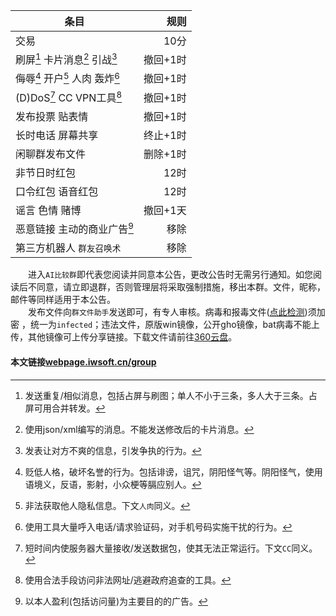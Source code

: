 |条目|规则|
-|-:
交易|10分
刷屏[^1] 卡片消息[^2] 引战[^3]|撤回+1时
侮辱[^4] 开户[^5] 人肉 轰炸[^6]|撤回+1时
(D)DoS[^7] CC VPN工具[^8]|撤回+1时
发布投票 贴表情|撤回+1时
长时电话 屏幕共享|终止+1时
​闲聊群发布文件|删除+1时
非节日时红包|12时 
口令红包 语音红包|12时
谣言 色情 赌博|撤回+1天
恶意链接 主动的商业广告[^9]|移除
第三方机器人 `群友召唤术`|移除

[^1]:发送重复/相似消息，包括占屏与刷图；单人不小于三条，多人大于三条。占屏可用合并转发。
[^2]:使用json/xml编写的消息。不能发送修改后的卡片消息。
[^3]:发表让对方不爽的信息，引发争执的行为。
[^4]:贬低人格，破坏名誉的行为。包括诽谤，诅咒，阴阳怪气等。阴阳怪气，使用语境义，反语，影射，小众梗等膈应别人。
[^5]:非法获取他人隐私信息。下文`人肉`同义。
[^6]:使用工具大量呼入电话/请求验证码，对手机号码实施干扰的行为。
[^7]:短时间内使服务器大量接收/发送数据包，使其无法正常运行。下文`CC`同义。
[^8]:使用合法手段访问非法网址/逃避政府追查的工具。
[^9]:以本人盈利(包括访问量)为主要目的的广告。

　　进入`AI比较群`即代表您阅读并同意本公告，更改公告时无需另行通知。如您阅读后不同意，请立即退群，否则管理层将采取强制措施，移出本群。文件，昵称，邮件等同样适用于本公告。  
　　发布文件向`群文件助手`发送即可，有专人审核。病毒和报毒文件(<a href="https://ata.360.net/detection" target="_blank">点此检测<a/>)须加密 ，统一为`infected`；违法文件，原版win镜像，公开gho镜像，bat病毒不能上传，其他镜像可上传分享链接。下载文件请前往<a href="https://yunpan.360.cn/surl_ykun9KgbPpD" target="_blank">360云盘<a/>。  
#### 本文链接[webpage.iwsoft.cn/group](https://webpage.iwsoft.cn/group)
<script src="https://cdn.jsdelivr.net/npm/live2d-widget@3.x/lib/L2Dwidget.min.js#gddhy.net"></script>
<script>L2Dwidget.init({"pluginRootPath":"live2dw/","pluginJsPath":"lib/","pluginModelPath":"assets/","tagMode":false,"debug":false,"model":{"jsonPath":"https://cdn.jsdelivr.net/gh/gddhy/gddhy.github.io/live2dw/22/model.json"},"display":{"position":"right","width":210,"height":260},"mobile":{"show":true},"log":false});</script>
